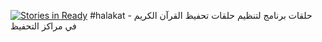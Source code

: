 [![Stories in Ready](https://badge.waffle.io/EmadMokhtar/halaqat.png?label=ready&title=Ready)](https://waffle.io/EmadMokhtar/halaqat)
#halakat - حلقات
برنامج لتنظيم حلقات تحفيظ القرآن الكريم في مراكز التحفيظ